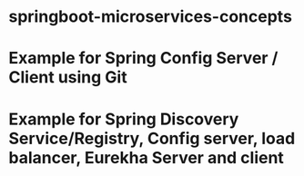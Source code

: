 # springboot-microservices-concepts

# Example for Spring Config Server / Client using Git
# Example for Spring Discovery Service/Registry, Config server, load balancer, Eurekha Server and client
